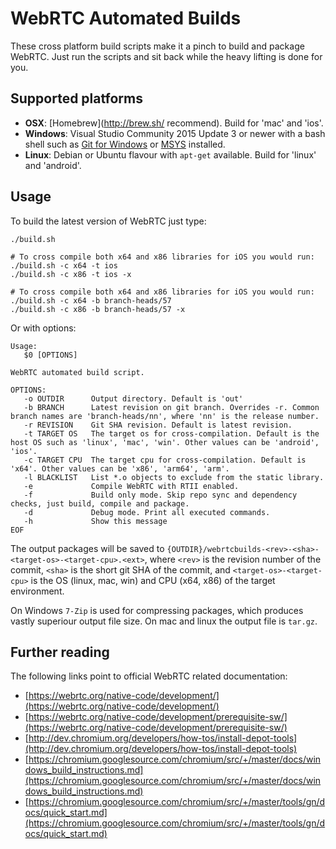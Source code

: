# WebRTC Automated Builds

These cross platform build scripts make it a pinch to build and package WebRTC. 
Just run the scripts and sit back while the heavy lifting is done for you.

## Supported platforms

* **OSX**: [Homebrew](http://brew.sh/ recommend). Build for 'mac' and 'ios'.
* **Windows**: Visual Studio Community 2015 Update 3 or newer
with a bash shell such as [Git for Windows](https://msysgit.github.io) or [MSYS](http://www.mingw.org/wiki/msys)
installed.
* **Linux**: Debian or Ubuntu flavour with `apt-get` available. Build for 'linux' and 'android'.

## Usage

To build the latest version of WebRTC just type:

```
./build.sh

# To cross compile both x64 and x86 libraries for iOS you would run:
./build.sh -c x64 -t ios
./build.sh -c x86 -t ios -x

# To cross compile both x64 and x86 libraries for iOS you would run:
./build.sh -c x64 -b branch-heads/57
./build.sh -c x86 -b branch-heads/57 -x

```

Or with options:

```
Usage:
   $0 [OPTIONS]

WebRTC automated build script.

OPTIONS:
   -o OUTDIR      Output directory. Default is 'out'
   -b BRANCH      Latest revision on git branch. Overrides -r. Common branch names are 'branch-heads/nn', where 'nn' is the release number.
   -r REVISION    Git SHA revision. Default is latest revision.
   -t TARGET OS   The target os for cross-compilation. Default is the host OS such as 'linux', 'mac', 'win'. Other values can be 'android', 'ios'.
   -c TARGET CPU  The target cpu for cross-compilation. Default is 'x64'. Other values can be 'x86', 'arm64', 'arm'.
   -l BLACKLIST   List *.o objects to exclude from the static library.
   -e             Compile WebRTC with RTII enabled.
   -f             Build only mode. Skip repo sync and dependency checks, just build, compile and package.
   -d             Debug mode. Print all executed commands.
   -h             Show this message
EOF
```

The output packages will be saved to `{OUTDIR}/webrtcbuilds-<rev>-<sha>-<target-os>-<target-cpu>.<ext>`, where `<rev>` is the revision number of the commit, `<sha>` is the short git SHA
of the commit, and `<target-os>-<target-cpu>` is the OS (linux, mac, win) and CPU (x64, x86) of the target environment.

On Windows `7-Zip` is used for compressing packages, which produces vastly superiour output file size. On mac and linux the output file is `tar.gz`.

## Further reading

The following links point to official WebRTC related documentation:

* [https://webrtc.org/native-code/development/](https://webrtc.org/native-code/development/)
* [https://webrtc.org/native-code/development/prerequisite-sw/](https://webrtc.org/native-code/development/prerequisite-sw/)
* [http://dev.chromium.org/developers/how-tos/install-depot-tools](http://dev.chromium.org/developers/how-tos/install-depot-tools)
* [https://chromium.googlesource.com/chromium/src/+/master/docs/windows_build_instructions.md](https://chromium.googlesource.com/chromium/src/+/master/docs/windows_build_instructions.md)
* [https://chromium.googlesource.com/chromium/src/+/master/tools/gn/docs/quick_start.md](https://chromium.googlesource.com/chromium/src/+/master/tools/gn/docs/quick_start.md)
